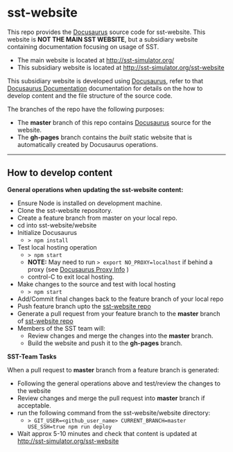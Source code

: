 # sst-website
This repo provides the [Docusaurus](https://docusaurus.io/en/) source code for sst-website.  This website is **NOT THE MAIN SST WEBSITE**, but a subsidiary website containing documentation focusing on usage of SST.  

   * The main website is located at http://sst-simulator.org/
   * This subsidiary website is located at http://sst-simulator.org/sst-website

This subsidiary website is developed using [Docusaurus](https://docusaurus.io/en/), refer to that [Docusaurus Documentation](https://docusaurus.io/docs/en/installation) documentation for details on the how to develop content and the file structure of the source code.

The branches of the repo have the following purposes:

   * The **master** branch of this repo contains [Docusaurus](https://docusaurus.io/en/) source for the website.
   * The **gh-pages** branch contains the _built_ static website that is automatically created by Docusaurus operations.

---

## How to develop content

**General operations when updating the sst-website content:**
   * Ensure Node is installed on development machine.
   * Clone the sst-website repository.  
   * Create a feature branch from master on your local repo.
   * cd into sst-website/website 
   * Initialize Docusaurus 
      * ```> npm install```
   * Test local hosting operation
      * ```> npm start``` 
      * **NOTE:** May need to run ```> export NO_PROXY=localhost``` if behind a proxy (see [Docusaurus Proxy Info](https://docusaurus.io/docs/en/installation#launching-the-server-behind-a-proxy) )
      * control-C to exit local hosting.
   * Make changes to the source and test with local hosting      
      * ```> npm start``` 
   * Add/Commit final changes back to the feature branch of your local repo
   * Push feature branch upto the [sst-website repo](https://github.com/sstsimulator/sst-website)
   * Generate a pull request from your feature branch to the **master** branch of [sst-website repo](https://github.com/sstsimulator/sst-website)
   * Members of the SST team will:
      * Review changes and merge the changes into the **master** branch.
      * Build the website and push it to the **gh-pages** branch.
   
**SST-Team Tasks**

When a pull request to **master** branch from a feature branch is generated:
   * Following the general operations above and test/review the changes to the website
   * Review changes and merge the pull request into **master** branch if acceptable.
   * run the following command from the sst-website/website directory:
      * ```> GIT_USER=<github_user_name> CURRENT_BRANCH=master USE_SSH=true npm run deploy```
   * Wait approx 5-10 minutes and check that content is updated at http://sst-simulator.org/sst-website
